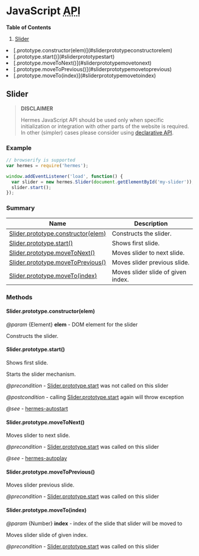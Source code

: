 <!--

Copyright 2015 Maciej Chałapuk

Licensed under the Apache License, Version 2.0 (the "License");
you may not use this file except in compliance with the License.
You may obtain a copy of the License at

http://www.apache.org/licenses/LICENSE-2.0

Unless required by applicable law or agreed to in writing, software
distributed under the License is distributed on an "AS IS" BASIS,
WITHOUT WARRANTIES OR CONDITIONS OF ANY KIND, either express or implied.
See the License for the specific language governing permissions and
limitations under the License.

-->

<!-- Start Template javascript-api.md.ejs -->

# JavaScript <abbr title="Application Programming Interface">API</abbr>

**Table of Contents**

1. [Slider](#slider)<ul>
<li>[.prototype.constructor(elem)](#sliderprototypeconstructorelem)
<li>[.prototype.start()](#sliderprototypestart)
<li>[.prototype.moveToNext()](#sliderprototypemovetonext)
<li>[.prototype.moveToPrevious()](#sliderprototypemovetoprevious)
<li>[.prototype.moveTo(index)](#sliderprototypemovetoindex)</ul>

<!-- Start src/node/slider.js -->

## Slider

> **DISCLAIMER**
>
> Hermes JavaScript API should be used only when specific initialization or integration
> with other parts of the website is required. In other (simpler) cases please consider
> using [declarative API](class-names.md).

### Example

```javascript
// browserify is supported
var hermes = require('hermes');

window.addEventListener('load', function() {
  var slider = new hermes.Slider(document.getElementById('my-slider'));
  slider.start();
});
```

### Summary

Name | Description
--- | ---
[Slider.prototype.constructor(elem)](#sliderprototypeconstructorelem) | Constructs the slider.
[Slider.prototype.start()](#sliderprototypestart) | Shows first slide.
[Slider.prototype.moveToNext()](#sliderprototypemovetonext) | Moves slider to next slide.
[Slider.prototype.moveToPrevious()](#sliderprototypemovetoprevious) | Moves slider previous slide.
[Slider.prototype.moveTo(index)](#sliderprototypemovetoindex) | Moves slider slide of given index.

### Methods

#### Slider.prototype.constructor(elem)

*@param* {Element} **elem** - DOM element for the slider

Constructs the slider.

#### Slider.prototype.start()

Shows first slide.

Starts the slider mechanism.

*@precondition* - [Slider.prototype.start](javascript-api.md#sliderprototypestart) was not called on this slider

*@postcondition* - calling [Slider.prototype.start](javascript-api.md#sliderprototypestart) again will throw exception

*@see* - [hermes-autostart](class-names.md#hermes-autostart)

#### Slider.prototype.moveToNext()

Moves slider to next slide.

*@precondition* - [Slider.prototype.start](javascript-api.md#sliderprototypestart) was called on this slider

*@see* - [hermes-autoplay](class-names.md#hermes-autoplay)

#### Slider.prototype.moveToPrevious()

Moves slider previous slide.

*@precondition* - [Slider.prototype.start](javascript-api.md#sliderprototypestart) was called on this slider

#### Slider.prototype.moveTo(index)

*@param* {Number} **index** - index of the slide that slider will be moved to

Moves slider slide of given index.

*@precondition* - [Slider.prototype.start](javascript-api.md#sliderprototypestart) was called on this slider

<!-- End src/node/slider.js -->

<!-- End Template javascript-api.md.ejs -->

